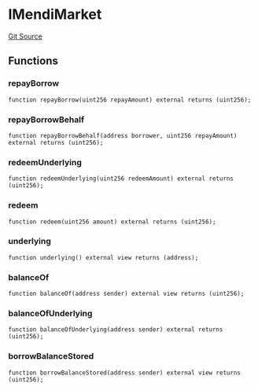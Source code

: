 # IMendiMarket
[Git Source](https://github.com/malda-protocol/malda-lending/blob/ae9b756ce0322e339daafd68cf97592f5de2033d/src\migration\IMigrator.sol)


## Functions
### repayBorrow


```solidity
function repayBorrow(uint256 repayAmount) external returns (uint256);
```

### repayBorrowBehalf


```solidity
function repayBorrowBehalf(address borrower, uint256 repayAmount) external returns (uint256);
```

### redeemUnderlying


```solidity
function redeemUnderlying(uint256 redeemAmount) external returns (uint256);
```

### redeem


```solidity
function redeem(uint256 amount) external returns (uint256);
```

### underlying


```solidity
function underlying() external view returns (address);
```

### balanceOf


```solidity
function balanceOf(address sender) external view returns (uint256);
```

### balanceOfUnderlying


```solidity
function balanceOfUnderlying(address sender) external returns (uint256);
```

### borrowBalanceStored


```solidity
function borrowBalanceStored(address sender) external view returns (uint256);
```

